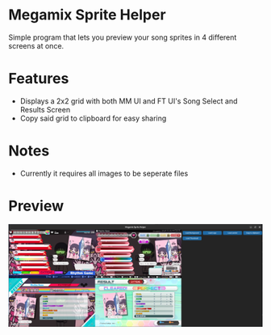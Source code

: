 # Megamix Sprite Helper

Simple program that lets you preview your song sprites in 4 different screens at once.

# Features
- Displays a 2x2 grid with both MM UI and FT UI's Song Select and Results Screen
- Copy said grid to clipboard for easy sharing

# Notes
- Currently it requires all images to be seperate files

# Preview

![Megamix Sprite Helper preview](/SpriteHelper-Preview.png)
